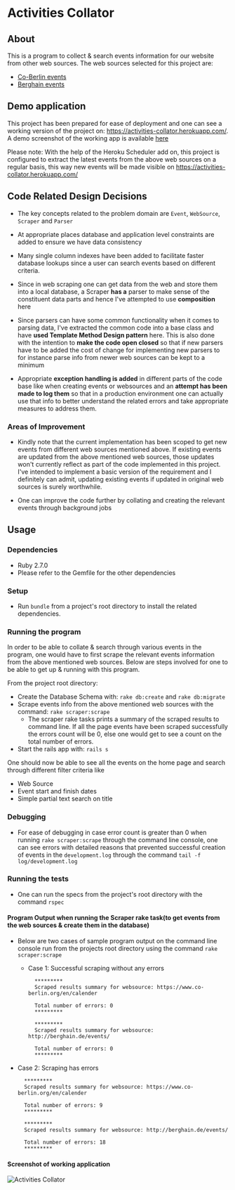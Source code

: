 # Activities Collator

## About

This is a program to collect & search events information for our website from other web sources. The web sources selected for this project are:
* [Co-Berlin events](https://www.co-berlin.org/en/calender)
* [Berghain events](http://berghain.de/events/)

## Demo application

This project has been prepared for ease of deployment and one can see a working version of the project on: https://activities-collator.herokuapp.com/. A demo screenshot of the
working app is available [here](#screenshot-of-working-application)


Please note: With the help of the Heroku Scheduler add on, this project is configured to extract the latest events from the above
web sources on a regular basis, this way new events will be made visible on https://activities-collator.herokuapp.com/

## Code Related Design Decisions

* The key concepts related to the problem domain are `Event`, `WebSource`, `Scraper` and `Parser`

* At appropriate places database and application level constraints are added to ensure we have data consistency

* Many single column indexes have been added to facilitate faster database lookups since a user can search events based on different criteria.

* Since in web scraping one can get data from the web and store them into a local database, a Scraper **has a** parser to make sense of the constituent data parts and hence I've attempted to use **composition** here

* Since parsers can have some common functionality when it comes to parsing data, I've extracted the common code into a base class and have **used Template
Method Design pattern** here. This is also done with the intention to **make the code open closed** so that if new parsers have to be added the cost of change
for implementing new parsers to for instance parse info from newer web sources can be kept to a minimum

* Appropriate **exception handling is added** in different parts of the code base like when creating events or websources and an **attempt has been made to log them** so that in a production environment one can actually use that info to better understand the related errors and take appropriate measures to address them.

### Areas of Improvement

* Kindly note that the current implementation has been scoped to get new events from different web sources mentioned above. If existing events are updated
from the above mentioned web sources, those updates won't currently reflect as part of the code implemented in this project. I've intended to implement a
basic version of the requirement and I definitely can admit, updating existing events if updated in original web sources is surely worthwhile.

* One can improve the code further by collating and creating the relevant events through background jobs

## Usage

### Dependencies
* Ruby 2.7.0
* Please refer to the Gemfile for the other dependencies

### Setup
* Run `bundle` from a project's root directory to install the related dependencies.

### Running the program
In order to be able to collate & search through various events in the program, one would have to first scrape the relevant events
information from the above mentioned web sources. Below are steps involved for one to be able to get up & running with this program.

From the project root directory:
* Create the Database Schema with: `rake db:create` and `rake db:migrate`
* Scrape events info from the above mentioned web sources with the command: `rake scraper:scrape`
  * The scraper rake tasks prints a summary of the scraped results to command line. If all the page events have been scraped
  successfully the errors count will be 0, else one would get to see a count on the total number of errors.
* Start the rails app with: `rails s`

One should now be able to see all the events on the home page and search through different filter criteria like
* Web Source
* Event start and finish dates
* Simple partial text search on title

### Debugging

* For ease of debugging in case error count is greater than 0 when running `rake scraper:scrape` through the command line console,
 one can see errors with detailed reasons that prevented successful creation of events in the `development.log` through the command `tail -f log/development.log`

### Running the tests
* One can run the specs from the project's root directory with the command `rspec`

#### Program Output when running the Scraper rake task(to get events from the web sources & create them in the database)

* Below are two cases of sample program output on the command line console run from the projects root directory using the command `rake scraper:scrape`

  * Case 1: Successful scraping without any errors

    ```
      *********
      Scraped results summary for websource: https://www.co-berlin.org/en/calender

      Total number of errors: 0
      *********

      *********
      Scraped results summary for websource: http://berghain.de/events/

      Total number of errors: 0
      *********

    ```

* Case 2: Scraping has errors

    ```
      *********
      Scraped results summary for websource: https://www.co-berlin.org/en/calender

      Total number of errors: 9
      *********

      *********
      Scraped results summary for websource: http://berghain.de/events/

      Total number of errors: 18
      *********
    ```

#### Screenshot of working application

![Activities Collator](http://i.imgur.com/MWxGIpk.png "Activities Collator")



